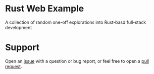 # Rust Web Example

A collection of random one-off explorations into Rust-basd full-stack development

# Support

Open an [issue](https://github.com/jnickg/rust-explorations/issues) with a question or bug report, or feel free to open a [pull request](https://github.com/jnickg/rust-explorations/pulls).

